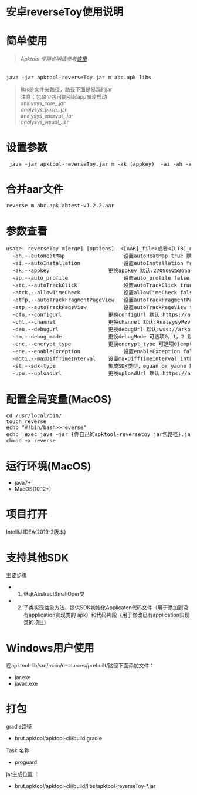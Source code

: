 # 安卓reverseToy使用说明<br/>
# 简单使用<br/>
>###### Apktool 使用说明请参考[这里](APKTOOL.md)<br/>

<pre>java -jar apktool-reverseToy.jar m abc.apk libs</pre>

>libs是文件夹路径，路径下面是易观的jar<br/>
注意：包缺少包可能引起app崩溃启动 <br/>
analysys_core_*.jar<br/>
analysys_push_*.jar<br/>
analysys_encrypt_*.jar<br/>
analysys_visual_*.jar


# 设置参数
<pre> java -jar apktool-reverseToy.jar m -ak (appkey)  -ai -ah -ap -atc -atck -atfp -atp -cfu http://config_url:8080 -upu http://upload_url:9090 -deu wss://debug_wss:3000 -chl channel  -dm 2 -enc 0 -ene -mdti 223 -st eguan   host.apk abc.jar|libs/|sdk.aar</pre>

# 合并aar文件
<pre>reverse m abc.apk abtest-v1.2.2.aar</br></pre>

# 参数查看<br/>

<pre>usage: reverseToy m[erge] [options] <file_apk> <[AAR]_file>或者<[LIB]_dir>
  -ah,--autoHeatMap                   设置autoHeatMap true 默认:false
  -ai,--autoInstallation              设置autoInstallation false 默认:true
  -ak,--appkey <tag>                  更换appkey 默认:2709692586aa3e42
  -ap,--auto_profile                  设置auto_profile false 默认:true
  -atc,--autoTrackClick               设置autoTrackClick true 默认:false
  -atck,--allowTimeCheck              设置allowTimeCheck false 默认:true
  -atfp,--autoTrackFragmentPageView   设置autoTrackFragmentPageView true 默认:false
  -atp,--autoTrackPageView            设置autoTrackPageView false 默认:true
  -cfu,--configUrl <tag>              更换configUrl 默认:https://arkpaastest.analysys.cn:4089
  -chl,--channel <tag>                更换channel 默认:AnalsysyReverse
  -deu,--debugUrl <tag>               更换debugUrl 默认:wss://arkpaastest.analysys.cn:4091
  -dm,--debug_mode <tag>              更换debugMode 可选项0，1，2 默认:2
  -enc,--encrypt_type <tag>           更换encrypt_type 可选项0(empty)，1(aes)，2(aes_cbc) 默认:1
  -ene,--enableException              设置enableException false 默认:true
  -mdti,--maxDiffTimeInterval <tag>   设置maxDiffTimeInterval int类型 默认:300秒
  -st,--sdk-type <tag>                集成SDK类型，eguan or yaohe 默认:eguan
  -upu,--uploadUrl <tag>              更换uploadUrl 默认:https://arkpaastest.analysys.cn:4089</pre>


# 配置全局变量(MacOS)
<pre>cd /usr/local/bin/
touch reverse
echo "#!bin/bash>>reverse"
echo 'exec java -jar {你自己的apktool-reversetoy jar包路径}.jar "$@"' >> reverse
chmod +x reverse</pre>


# 运行环境(MacOS)<br/>

* java7+  
* MacOS(10.12+)<br/>

# 项目打开

IntelliJ IDEA(2019-2版本) 

# 支持其他SDK
 
 主要步骤<br/>
 
* 1. 继承AbstractSmaliOper类<br/>
* 2. 子类实现抽象方法，提供SDK初始化Applicaton代码文件（用于添加到没有application实现类的 apk）和代码片段（用于修改已有application实现类的项目)<br/>

# Windows用户使用<br/>

在apktool-lib/src/main/resources/prebuilt/路径下面添加文件：

* jar.exe
* javac.exe

# 打包<br/>

gradle路径

* brut.apktool/apktool-cli/build.gradle 

Task 名称

* proguard<br/>

jar生成位置 ：

* brut.apktool/apktool-cli/build/libs/apktool-reverseToy-*.jar<br/>



